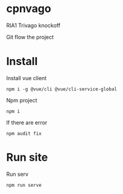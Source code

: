 # cpnvago
RIA1 Trivago knockoff

Git flow the project

# Install

Install vue client

    npm i -g @vue/cli @vue/cli-service-global

Npm project

    npm i

If there are error

    npm audit fix

# Run site

Run serv

    npm run serve